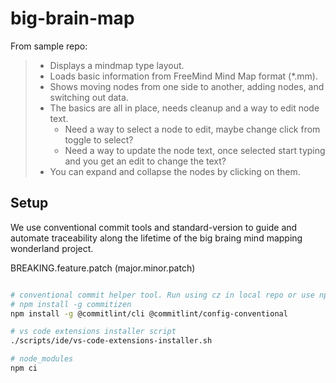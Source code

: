 # big-brain-map

From sample repo:

> - Displays a mindmap type layout.
> - Loads basic information from FreeMind Mind Map format (\*.mm).
> - Shows moving nodes from one side to another, adding nodes, and switching out data.
> - The basics are all in place, needs cleanup and a way to edit node text.
>   - Need a way to select a node to edit, maybe change click from toggle to select?
>   - Need a way to update the node text, once selected start typing and you get an edit to change the text?
> - You can expand and collapse the nodes by clicking on them.

## Setup

We use conventional commit tools and standard-version to guide and automate traceability along the lifetime of the big braing mind mapping wonderland project.

BREAKING.feature.patch (major.minor.patch)

```sh

# conventional commit helper tool. Run using cz in local repo or use npx cz
# npm install -g commitizen
npm install -g @commitlint/cli @commitlint/config-conventional

# vs code extensions installer script
./scripts/ide/vs-code-extensions-installer.sh

# node_modules
npm ci


```
